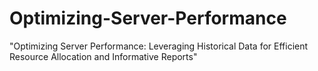 # Optimizing-Server-Performance
"Optimizing Server Performance: Leveraging Historical Data for Efficient Resource Allocation and Informative Reports"
